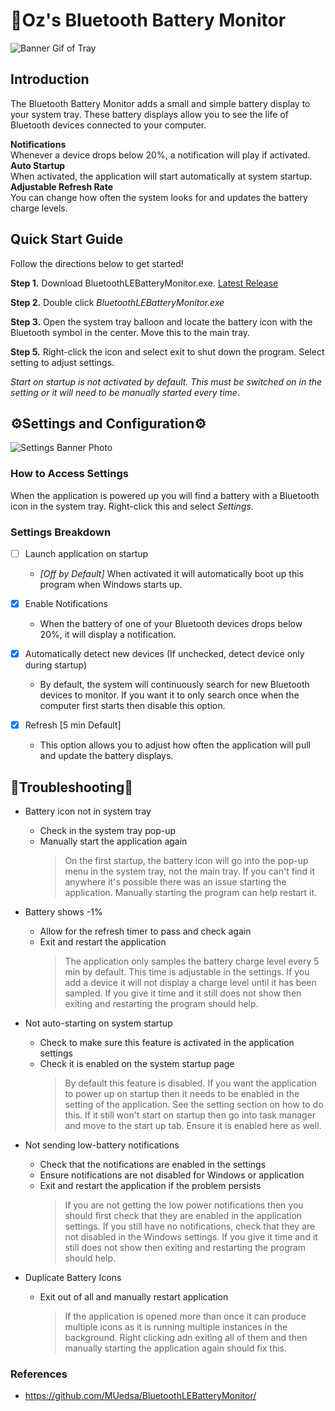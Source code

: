 # 🔋Oz's Bluetooth Battery Monitor

![Banner Gif of Tray](https://i.imgur.com/r18xM3j.png)

## Introduction
The Bluetooth Battery Monitor adds a small and simple battery display to your system tray. These battery displays allow you to see the life of Bluetooth devices connected to your computer.

**Notifications**   
Whenever a device drops below 20%, a notification will play if activated.  
**Auto Startup**  
When activated, the application will start automatically at system startup.  
**Adjustable Refresh Rate**  
You can change how often the system looks for and updates the battery charge levels.

## Quick Start Guide
Follow the directions below to get started!

**Step 1.** Download BluetoothLEBatteryMonitor.exe. [Latest Release](https://github.com/o0Zz/ozBluetoothLEBatteryMonitor/releases)

**Step 2.** Double click *BluetoothLEBatteryMonitor.exe*

**Step 3.** Open the system tray balloon and locate the battery icon with the Bluetooth symbol in the center. Move this to the main tray.

**Step 5.** Right-click the icon and select exit to shut down the program. Select setting to adjust settings.

*Start on startup is not activated by default. This must be switched on in the setting or it will need to be manually started every time.*

## ⚙️Settings and Configuration⚙️
![Settings Banner Photo](https://i.imgur.com/HuXtQqF.jpeg)
### How to Access Settings
When the application is powered up you will find a battery with a Bluetooth icon in the system tray. Right-click this and select *Settings*.

### Settings Breakdown 

- [ ] Launch application on startup
  - *[Off by Default]* When activated it will automatically boot up this program when Windows starts up.

- [x] Enable Notifications
  - When the battery of one of your Bluetooth devices drops below 20%, it will display a notification.

- [x] Automatically detect new devices (If unchecked, detect device only during startup)
  - By default, the system will continuously search for new Bluetooth devices to monitor. If you want it to only search once when the computer first starts then disable this option.

- [x] Refresh [5 min Default]
  - This option allows you to adjust how often the application will pull and update the battery displays.

## 🔧Troubleshooting🔧

- Battery icon not in system tray
  - Check in the system tray pop-up 
  - Manually start the application again
    > On the first startup, the battery icon will go into the pop-up menu in the system tray, not the main tray. If you can't find it anywhere it's possible there was an issue starting the application. Manually starting the program can help restart it.

- Battery shows -1%
  - Allow for the refresh timer to pass and check again 
  - Exit and restart the application
    > The application only samples the battery charge level every 5 min by default. This time is adjustable in the settings. If you add a device it will not display a charge level until it has been sampled. If you give it time and it still does not show then exiting and restarting the program should help.

- Not auto-starting on system startup
  - Check to make sure this feature is activated in the application settings
  - Check it is enabled on the system startup page
    > By default this feature is disabled. If you want the application to power up on startup then it needs to be enabled in the setting of the application. See the setting section on how to do this. If it still won't start on startup then go into task manager and move to the start up tab. Ensure it is enabled here as well.

- Not sending low-battery notifications
  - Check that the notifications are enabled in the settings
  - Ensure notifications are not disabled for Windows or application 
  - Exit and restart the application if the problem persists
    >If you are not getting the low power notifications then you should first check that they are enabled in the application settings. If you still have no notifications, check that they are not disabled in the Windows settings. If you give it time and it still does not show then exiting and restarting the program should help.

- Duplicate Battery Icons
  - Exit out of all and manually restart application
    > If the application is opened more than once it can produce multiple icons as it is running multiple instances in the background. Right clicking adn exiting all of them and then manually starting the application again should fix this.

### References
- https://github.com/MUedsa/BluetoothLEBatteryMonitor/
